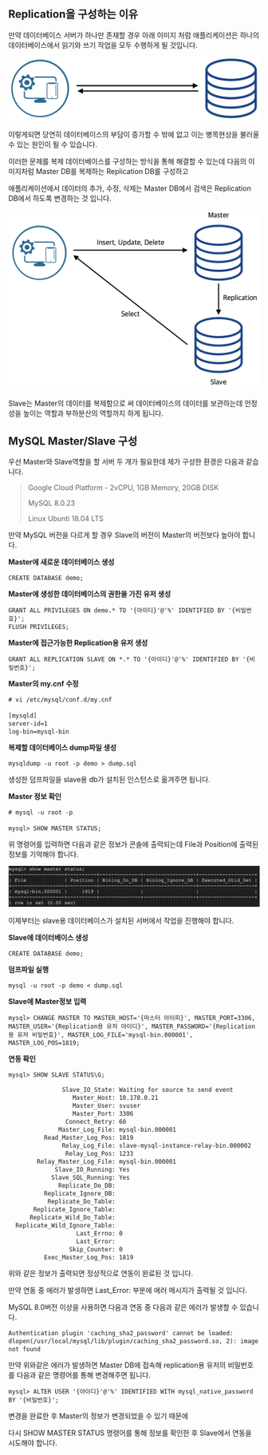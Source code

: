 ## Replication을 구성하는 이유

만약 데이터베이스 서버가 하나만 존재할 경우 아래 이미지 처럼 애플리케이션은 하나의 데이터베이스에서 읽기와 쓰기 작업을 모두 수행하게 될 것입니다.

![1](/assets/image/mysql_master_slave/1.png)

이렇게되면 당연히 데이터베이스의 부담이 증가할 수 밖에 없고 이는 병목현상을 불러올 수 있는 원인이 될 수 있습니다.

이러한 문제를 복제 데이터베이스를 구성하는 방식을 통해 해결할 수 있는데 다음의 이미지처럼 Master DB를 복제하는 Replication DB를 구성하고

애플리케이션에서 데이터의 추가, 수정, 삭제는 Master DB에서 검색은 Replication DB에서 하도록 변경하는 것 입니다.

![2](/assets/image/mysql_master_slave/2.png)

Slave는 Master의 데이터를 복제함으로 써 데이터베이스의 데이터를 보관하는데 안정성을 높이는 역할과 부하분산의 역할까지 하게 됩니다.



## MySQL Master/Slave 구성

우선 Master와 Slave역할을 할 서버 두 개가 필요한데 제가 구성한 환경은 다음과 같습니다.

>Google Cloud Platform - 2vCPU, 1GB Memory, 20GB DISK
>
>MySQL 8.0.23
>
>Linux Ubunti 18.04 LTS

만약 MySQL 버전을 다르게 할 경우 Slave의 버전이 Master의 버전보다 높아야 합니다.



**Master에 새로운 데이터베이스 생성**

```mysql
CREATE DATABASE demo;
```



**Master에 생성한 데이터베이스의 권한을 가진 유저 생성**

```mysql
GRANT ALL PRIVILEGES ON demo.* TO '{아이디}'@'%' IDENTIFIED BY '{비밀번호}';
FLUSH PRIVILEGES;
```



**Master에 접근가능한 Replication용 유저 생성**

```mysql
GRANT ALL REPLICATION SLAVE ON *.* TO '{아이디}'@'%' IDENTIFIED BY '{비밀번호}';
```



**Master의 my.cnf 수정**

```shell
# vi /etc/mysql/conf.d/my.cnf

[mysqld]
server-id=1
log-bin=mysql-bin
```



**복제할 데이터베이스 dump파일 생성**

```shell
mysqldump -u root -p demo > dump.sql
```

생성한 덤프파일을 slave용 db가 설치된 인스턴스로 옮겨주면 됩니다.



**Master 정보 확인**

```mysql
# mysql -u root -p

mysql> SHOW MASTER STATUS;
```

위 명령어를 입력하면 다음과 같은 정보가 콘솔에 출력되는데 File과 Position에 출력된 정보를 기억해야 합니다.

![3](/assets/image/mysql_master_slave/3.png)



이제부터는 slave용 데이터베이스가 설치된 서버에서 작업을 진행해야 합니다.



**Slave에 데이터베이스 생성**

```mysql
CREATE DATABASE demo;
```



**덤프파일 실행**

```shell
mysql -u root -p demo < dump.sql
```



**Slave에 Master정보 입력**

```mysql
mysql> CHANGE MASTER TO MASTER_HOST='{마스터 아이피}', MASTER_PORT=3306, MASTER_USER='{Replication용 유저 아이디}', MASTER_PASSWORD='{Replication용 유저 비밀번호}', MASTER_LOG_FILE='mysql-bin.000001', MASTER_LOG_POS=1819;
```



**연동 확인**

```mysql
mysql> SHOW SLAVE STATUS\G;
```

```
               Slave_IO_State: Waiting for source to send event
                  Master_Host: 10.178.0.21
                  Master_User: svuser
                  Master_Port: 3306
                Connect_Retry: 60
              Master_Log_File: mysql-bin.000001
          Read_Master_Log_Pos: 1819
               Relay_Log_File: slave-mysql-instance-relay-bin.000002
                Relay_Log_Pos: 1233
        Relay_Master_Log_File: mysql-bin.000001
             Slave_IO_Running: Yes
            Slave_SQL_Running: Yes
              Replicate_Do_DB: 
          Replicate_Ignore_DB: 
           Replicate_Do_Table: 
       Replicate_Ignore_Table: 
      Replicate_Wild_Do_Table: 
  Replicate_Wild_Ignore_Table: 
                   Last_Errno: 0
                   Last_Error: 
                 Skip_Counter: 0
          Exec_Master_Log_Pos: 1819
```

위와 같은 정보가 출력되면 정상적으로 연동이 완료된 것 입니다.

만약 연동 중 에러가 발생하면 Last_Error: 부분에 에러 메시지가 출력될 것 입니다.



MySQL 8.0버전 이상을 사용하면 다음과 연동 중 다음과 같은 에러가 발생할 수 있습니다.

```
Authentication plugin 'caching_sha2_password' cannot be loaded: 
dlopen(/usr/local/mysql/lib/plugin/caching_sha2_password.so, 2): image not found
```

만약 위와같은 에러가 발생하면 Master DB에 접속해 replication용 유저의 비밀번호를 다음과 같은 명령어를 통해 변경해주면 됩니다.

```
mysql> ALTER USER '{아이디}'@'%' IDENTIFIED WITH mysql_native_password BY '{비밀번호}';
```

변경을 완료한 후 Master의 정보가 변경되었을 수 있기 때문에

다시 SHOW MASTER STATUS 명령어를 통해 정보를 확인한 후 Slave에서 연동을 시도해야 합니다.
